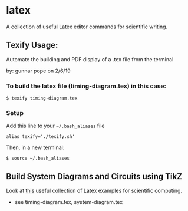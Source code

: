 # latex
A collection of useful Latex editor commands for scientific writing.

## Texify Usage:
Automate the building and PDF display of a .tex file from the terminal

by: gunnar pope on 2/6/19

### To build the latex file (timing-diagram.tex) in this case:
    $ texify timing-diagram.tex

### Setup
Add this line to your `~/.bash_aliases` file

    alias texify='./texify.sh'

Then, in a new terminal:

    $ source ~/.bash_aliases


## Build System Diagrams and Circuits using TikZ
Look at [this](http://www.texample.net/tikz/examples/) useful collection of Latex examples for scientific computing.
* see timing-diagram.tex, system-diagram.tex

